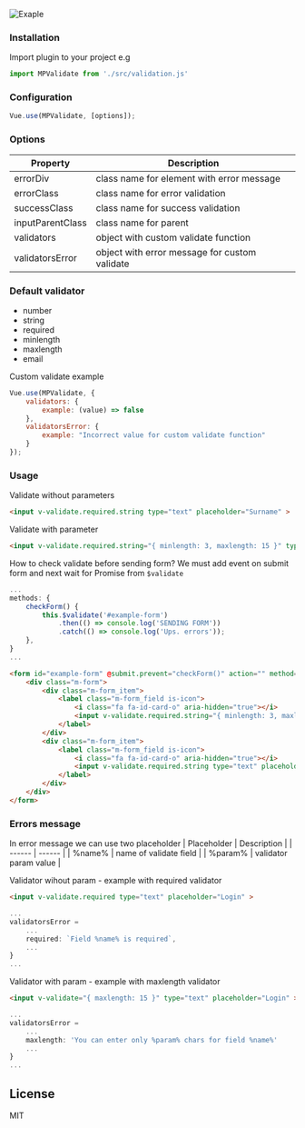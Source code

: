 ![Exaple](http://michalpb1.pl/Demo/mpvalidate.png)

### Installation

Import plugin to your project e.g

```js
import MPValidate from './src/validation.js'
```
### Configuration
```js
Vue.use(MPValidate, [options]);
```

### Options
| Property | Description |
| ------ | ------ |
| errorDiv | class name for element with error message |
| errorClass | class name for error validation |
| successClass | class name for success validation |
| inputParentClass | class name for parent  |
| validators | object with custom validate function |
| validatorsError | object with error message for custom validate |


### Default validator
* number
* string
* required
* minlength
* maxlength
* email

Custom validate example

```js
Vue.use(MPValidate, {
	validators: {
		example: (value) => false
	},
	validatorsError: {
		example: "Incorrect value for custom validate function"
	}
});
```

### Usage

Validate without parameters
```html
<input v-validate.required.string type="text" placeholder="Surname" >
```

Validate with parameter
```html
<input v-validate.required.string="{ minlength: 3, maxlength: 15 }" type="text" placeholder="First name" autofocus>
```

How to check validate before sending form? We must add event on submit form and next wait for Promise from `$validate`
```js
...
methods: {
	checkForm() {
	    this.$validate('#example-form')
			.then(() => console.log('SENDING FORM'))
			.catch(() => console.log('Ups. errors'));
	},
}
...
```
```html js
<form id="example-form" @submit.prevent="checkForm()" action="" method="post">
	<div class="m-form">
		<div class="m-form_item">
            <label class="m-form_field is-icon">
                <i class="fa fa-id-card-o" aria-hidden="true"></i>
                <input v-validate.required.string="{ minlength: 3, maxlength: 15 }" type="text" placeholder="First name">
            </label>
        </div>
		<div class="m-form_item">
            <label class="m-form_field is-icon">
                <i class="fa fa-id-card-o" aria-hidden="true"></i>
                <input v-validate.required.string type="text" placeholder="Surname">
            </label>
        </div>
	</div>
</form>
```

### Errors message

In error message we can use two placeholder
| Placeholder | Description |
| ------ | ------ |
| %name% | name of validate field |
| %param% | validator param value  |

Validator wihout param - example with required validator
```html
<input v-validate.required type="text" placeholder="Login" >
```
```js
...
validatorsError = 
	...
	required: `Field %name% is required`,
	...
}
...
```

Validator with param - example with maxlength validator
```html
<input v-validate="{ maxlength: 15 }" type="text" placeholder="Login" >
```
```js
...
validatorsError = 
	...
	maxlength: 'You can enter only %param% chars for field %name%'
	...
}
...
```

License
----

MIT
